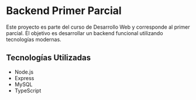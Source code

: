 # Backend Primer Parcial

Este proyecto es parte del curso de Desarrollo Web y corresponde al primer parcial. El objetivo es desarrollar un backend funcional utilizando tecnologías modernas.

## Tecnologías Utilizadas

- Node.js
- Express
- MySQL
- TypeScript

